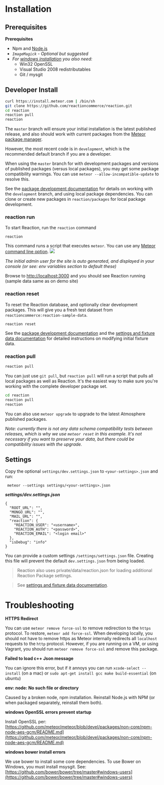 # Installation
## Prerequisites
**Prerequisites**
- Npm and [Node.js](https://nodejs.org/)
- _`ImageMagick` - Optional but suggested_
- _For [windows installation](https://github.com/reactioncommerce/reaction/issues/363) you also need:_
  - Win32 OpenSSL
  - Visual Studio 2008 redistributables
  - Git / mysgit

## Developer Install

```bash
curl https://install.meteor.com | /bin/sh
git clone https://github.com/reactioncommerce/reaction.git
cd reaction
reaction pull
reaction
```

The `master` branch will ensure your initial installation is the latest published release, and also should work with current packages from the [Meteor package manager](https://atmospherejs.com/).

However, the most recent code is in `development`, which is the recommended default branch if you are a developer.

When using the `master` branch for with development packages and versions of published packages (versus local packages), you may get some package compatibility warnings. You can use `meteor --allow-incompatible-update` to resolve this.

See the [package development documentation](https://github.com/reactioncommerce/reaction/blob/master/docs/developer/packages.md) for details on working with the `development` branch, and using local package dependencies. You can clone or create new packages in `reaction/packages` for local package development.

### reaction run
To start Reaction, run the `reaction` command

```
reaction
```

This command runs a script that executes `meteor`. You can use any [Meteor command line option](http://docs.meteor.com/#/full/meteorhelp). ![](https://raw.github.com/reactioncommerce/reaction/development/docs/assets/guide-installation-default-user.png)

_The initial admin user for the site is auto generated, and displayed in your console (or see: env variables section to default these)_

Browse to [http://localhost:3000](https://localhost:3000) and you should see Reaction running (sample data same as on demo site)

### reaction reset
To reset the Reaction database, and optionally clear development packages. This will give you a fresh test dataset from `reactioncommerce:reaction-sample-data`.

```
reaction reset
```

See the [package development documentation](https://github.com/reactioncommerce/reaction/blob/master/docs/developer/packages.md)  and the [settings and fixture data documentation](https://github.com/reactioncommerce/reaction/blob/master/docs/developer/fixtures.md) for detailed instructions on modifying initial fixture data.

### reaction pull

```bash
reaction pull
```

You can just use `git pull`, but `reaction pull` will run a script that pulls all local packages as well as Reaction. It's the easiest way to make sure you're working with the complete developer package set.

```bash
cd reaction
reaction pull
reaction
```

You can also use `meteor upgrade` to upgrade to the latest Atmosphere published packages.

_Note: currently there is not any data schema compatibility tests between releases, which is why we use `meteor reset` in this example. It's not necessary if you want to preserve your data, but there could be compatibility issues with the upgrade._

## Settings
Copy the optional `settings/dev.settings.json` to `<your-settings>.json` and run:

```
 meteor --settings settings/<your-settings>.json
```

**_settings/dev.settings.json_**

```
{
  "ROOT_URL": "",
  "MONGO_URL": "",
  "MAIL_URL": "",
  "reaction": {
    "REACTION_USER": "<username>",
    "REACTION_AUTH": "<password>",
    "REACTION_EMAIL": "<login email>"
  },
  "isDebug": "info"
}
```

You can provide a custom settings `/settings/settings.json` file. Creating this file will prevent the default `dev.settings.json` from being loaded.

> Reaction also uses private/data/reaction.json for loading additional Reaction Package settings.

> See [settings and fixture data documentation](https://github.com/reactioncommerce/reaction/blob/master/docs/developer/deploying.md).

# Troubleshooting
**HTTPS Redirect**

You can use `meteor remove force-ssl` to remove redirection to the `https` protocol.  To restore, `meteor add force-ssl`.  When developing locally, you should not have to remove https as Meteor internally redirects all `localhost` requests to the `http` protocol. However, if you are running on a VM, or using Vagrant, you should run `meteor remove force-ssl` and remove this package.

**Failed to load c++ Json message**

You can ignore this error, but if it annoys you can run `xcode-select --install` (on a mac) or `sudo apt-get install gcc make build-essential` (on ubuntu)

**env: node: No such file or directory**

Caused by a broken node, npm installation. Reinstall Node.js with NPM (or when packaged separately, reinstall them both).

**windows OpenSSL errors prevent startup**

Install OpenSSL per: [https://github.com/meteor/meteor/blob/devel/packages/non-core/npm-node-aes-gcm/README.md](https://github.com/meteor/meteor/blob/devel/packages/non-core/npm-node-aes-gcm/README.md)

**windows bower install errors**

We use bower to install some core dependencies. To use Bower on Windows, you must install msysgit. See: [https://github.com/bower/bower/tree/master#windows-users](https://github.com/bower/bower/tree/master#windows-users)
